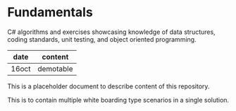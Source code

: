# Fundamentals
C# algorithms and exercises showcasing knowledge of data structures, coding standards, unit testing, and object oriented programming.

|date|content|
|----|-------|
|16oct|demotable|

This is a placeholder document to describe content of this repository.

This is to contain multiple white boarding type scenarios in a single solution.


